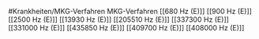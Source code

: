 #Krankheiten/MKG-Verfahren
MKG-Verfahren
[[680 Hz (E)]]
[[900 Hz (E)]]
[[2500 Hz (E)]]
[[13930 Hz (E)]]
[[205510 Hz (E)]]
[[337300 Hz (E)]]
[[331000 Hz (E)]]
[[435850 Hz (E)]]
[[409700 Hz (E)]]
[[408000 Hz (E)]]